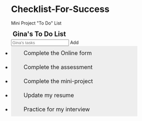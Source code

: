 # Checklist-For-Success
Mini Project "To Do" List
<!DOCTYPE html>
<html>
<head>
<style>
body {
  margin: 0;
  min-width: 250px;
}
/* Include the padding and border in an element's total width and height */
* {
  box-sizing: border-box;
}
/* Remove margins and padding from the list */
ul {
  margin: 0;
  padding: 0;
}
/* Style the list items */
ul li {
  cursor: pointer;
  position: relative;
  padding: 12px 8px 12px 40px;
  background: #eee;
  font-size: 18px;
  transition: 0.4s;
  
  /* make the list items unselectable */
  -webkit-user-select: none;
  -moz-user-select: none;
  -ms-user-select: none;
  user-select: none;
}
/* Set all odd list items to a different color (zebra-stripes) */
ul li:nth-child(odd) {
  background: #2DCCD3;
}
/* Darker background-color on hover */
ul li:hover {
  background: #ddd;
}
/* On click, add a background color and strike out text */
ul li.checked {
  background: #000;
  color: #fff;
  text-decoration: line-through;
}
/* Add a check mark when clicked on */
ul li.checked::before {
  content: '';
  position: absolute;
  border-color: #fff;
  border-style: solid;
  border-width: 0 2px 2px 0;
  top: 10px;
  left: 16px;
  transform: rotate(45deg);
  height: 15px;
  width: 7px;
}
/* Style the close button */
.close {
  position: absolute;
  right: 0;
  top: 0;
  padding: 12px 16px 12px 16px
}
.close:hover {
  background-color: #f44336;
  color: white;
}
/* Style the header */
.header {
  background-color: #008B98;
  padding: 30px 40px;
  color: #fff;
  text-align: center;
}
/* Clear floats after the header */
.header:after {
  content: "";
  display: table;
  clear: both;
}
/* Style the input */
input {
  border: none;
  width: 75%;
  padding: 10px;
  float: left;
  font-size: 18px;
}
/* Style the "Add" button */
.addBtn {
  border-radius: 4px;
  padding: 10px;
  width: 25%;
  background: #E05D49;
  color: #fff;
  float: left;
  text-align: center;
  font-size: 18px;
  cursor: pointer;
  transition: 0.4s;
}
.addBtn:hover {
  background-color: #bbb;
}
</style>
</head>
<body>

<div id="myDIV" class="header">
  <h2 style="margin:5px">Gina's To Do List</h2>
  <input type="text" id="myInput" placeholder="Gina's tasks">
  <span onclick="newElement()" class="addBtn">Add</span>
</div>

<ul id="myUL">
 <li class="checked">Complete the Online form</li>
  <li class="checked">Complete the assessment</li>
  <li>Complete the mini-project</li>
  <li>Update my resume</li>
  <li>Practice for my interview</li>
</ul>
 
<script>
// Create a "close" button and append it to each list item
var myNodelist = document.getElementsByTagName("LI");
var i;
for (i = 0; i < myNodelist.length; i++) {
  var span = document.createElement("SPAN");
  var txt = document.createTextNode("\u00D7");
  span.className = "close";
  span.appendChild(txt);
  myNodelist[i].appendChild(span);
}
// Click on a close button to hide the current list item
var close = document.getElementsByClassName("close");
var i;
for (i = 0; i < close.length; i++) {
  close[i].onclick = function() {
    var div = this.parentElement;
    div.style.display = "none";
  }
}
// Add a "checked" symbol when clicking on a list item
var list = document.querySelector('ul');
list.addEventListener('click', function(ev) {
  if (ev.target.tagName === 'LI') {
    ev.target.classList.toggle('checked');
  }
}, false);
// Create a new list item when clicking on the "Add" button
function newElement() {
  var li = document.createElement("li");
  var inputValue = document.getElementById("myInput").value;
  var t = document.createTextNode(inputValue);
  li.appendChild(t);
  if (inputValue === '') {
    alert("You must write something!");
  } else {
    document.getElementById("myUL").appendChild(li);
  }
  document.getElementById("myInput").value = "";
  var span = document.createElement("SPAN");
  var txt = document.createTextNode("\u00D7");
  span.className = "close";
  span.appendChild(txt);
  li.appendChild(span);
  for (i = 0; i < close.length; i++) {
    close[i].onclick = function() {
      var div = this.parentElement;
      div.style.display = "none";
    }
  }
}
</script>
</body>
<!-- Create for intial code base https://www.w3schools.com -->
</html>
